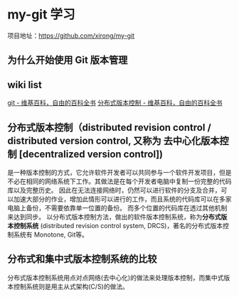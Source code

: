 # my-git 学习

项目地址：https://github.com/xirong/my-git

## 为什么开始使用 Git 版本管理

## wiki list
[git - 维基百科，自由的百科全书](https://zh.wikipedia.org/wiki/Git)
[分布式版本控制 - 维基百科，自由的百科全书](https://zh.wikipedia.org/wiki/%E5%88%86%E6%95%A3%E5%BC%8F%E7%89%88%E6%9C%AC%E6%8E%A7%E5%88%B6)

## 分布式版本控制（distributed revision control / distributed version control, 又称为 **去中心化版本控制** [decentralized version control])

是一种版本控制的方式，它允许软件开发者可以共同参与一个软件开发项目，但是不必在相同的网络系统下工作。其做法是在每个开发者电脑中复制一份完整的代码库以及完整历史。
因此在无法连接网络时，仍然可以进行软件的分支及合并，可以加速大部分的作业，增加此情形可以进行的工作，而且系统的代码库可以在多家电脑上备份，不需要依靠单一位置的备份。
而多个位置的代码库在透过其他机制来达到同步。
以分布式版本控制方法，做出的软件版本控制系统，称为**分布式版本控制系统** (distributed revision control system, DRCS)，著名的分布式版本控制系统有 Monotone, Git等。

## 分布式和集中式版本控制系统的比较
分布式版本控制系统用点对点网络(去中心化)的做法来处理版本控制，而集中式版本控制系统则是用主从式架构(C/S)的做法。

